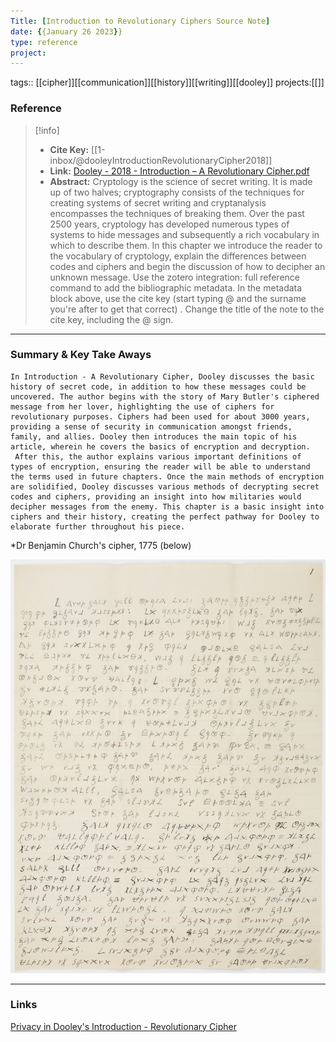 ```yaml
---
Title: [Introduction to Revolutionary Ciphers Source Note]
date: {{January 26 2023}}
type: reference
project:
---
```


tags:: [[cipher]][[communication]][[history]][[writing]][[dooley]]
projects:[[]]

### Reference 
> [!info]
> - **Cite Key:** [[1-inbox/@dooleyIntroductionRevolutionaryCipher2018]]
> - **Link:** [Dooley - 2018 - Introduction – A Revolutionary Cipher.pdf](file://C:\Users\regsg\Zotero\storage\B5SQQ79V\Dooley%20-%202018%20-%20Introduction%20–%20A%20Revolutionary%20Cipher.pdf)
> - **Abstract:** Cryptology is the science of secret writing. It is made up of two halves; cryptography consists of the techniques for creating systems of secret writing and cryptanalysis encompasses the techniques of breaking them. Over the past 2500 years, cryptology has developed numerous types of systems to hide messages and subsequently a rich vocabulary in which to describe them. In this chapter we introduce the reader to the vocabulary of cryptology, explain the differences between codes and ciphers and begin the discussion of how to decipher an unknown message.
Use the zotero integration: full reference command to add the bibliographic metadata. In the metadata block above, use the cite key (start typing @ and the surname you're after to get that correct) . Change the title of the note to the cite key, including the @ sign.



---

### Summary & Key Take Aways

	In Introduction - A Revolutionary Cipher, Dooley discusses the basic history of secret code, in addition to how these messages could be uncovered. The author begins with the story of Mary Butler's ciphered message from her lover, highlighting the use of ciphers for revolutionary purposes. Ciphers had been used for about 3000 years, providing a sense of security in communication amongst friends, family, and allies. Dooley then introduces the main topic of his article, wherein he covers the basics of encryption and decryption.
	 After this, the author explains various important definitions of types of encryption, ensuring the reader will be able to understand the terms used in future chapters. Once the main methods of encryption are solidified, Dooley discusses various methods of decrypting secret codes and ciphers, providing an insight into how militaries would decipher messages from the enemy. This chapter is a basic insight into ciphers and their history, creating the perfect pathway for Dooley to elaborate further throughout his piece.

*Dr Benjamin Church's cipher, 1775 (below)

![R](R.jpg)


--- 


### Links
[Privacy in Dooley's Introduction - Revolutionary Cipher](Privacy%20in%20Dooley's%20Introduction%20-%20Revolutionary%20Cipher.md)
